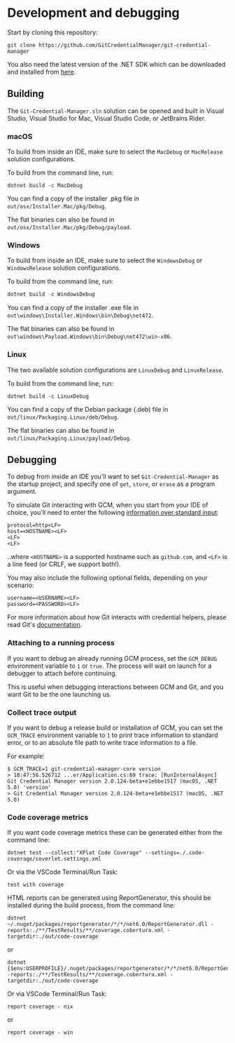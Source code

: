 # Development and debugging

Start by cloning this repository:

```shell
git clone https://github.com/GitCredentialManager/git-credential-manager
```

You also need the latest version of the .NET SDK which can be downloaded and installed from [here](https://dotnet.microsoft.com/).

## Building

The `Git-Credential-Manager.sln` solution can be opened and built in Visual Studio, Visual Studio for Mac, Visual Studio Code, or JetBrains Rider.

### macOS

To build from inside an IDE, make sure to select the `MacDebug` or `MacRelease` solution configurations.

To build from the command line, run:

```shell
dotnet build -c MacDebug
```

You can find a copy of the installer .pkg file in `out/osx/Installer.Mac/pkg/Debug`.

The flat binaries can also be found in `out/osx/Installer.Mac/pkg/Debug/payload`.

### Windows

To build from inside an IDE, make sure to select the `WindowsDebug` or `WindowsRelease` solution configurations.

To build from the command line, run:

```powershell
dotnet build -c WindowsDebug
```

You can find a copy of the installer .exe file in `out\windows\Installer.Windows\bin\Debug\net472`.

The flat binaries can also be found in `out\windows\Payload.Windows\bin\Debug\net472\win-x86`.

### Linux

The two available solution configurations are `LinuxDebug` and `LinuxRelease`.

To build from the command line, run:

```shell
dotnet build -c LinuxDebug
```

You can find a copy of the Debian package (.deb) file in `out/linux/Packaging.Linux/deb/Debug`.

The flat binaries can also be found in `out/linux/Packaging.Linux/payload/Debug`.

## Debugging

To debug from inside an IDE you'll want to set `Git-Credential-Manager` as the startup project, and specify one of `get`, `store`, or `erase` as a program argument.

To simulate Git interacting with GCM, when you start from your IDE of choice, you'll need to enter the following [information over standard input](https://git-scm.com/docs/git-credential#IOFMT):

```text
protocol=http<LF>
host=<HOSTNAME><LF>
<LF>
<LF>
```

..where `<HOSTNAME>` is a supported hostname such as `github.com`, and `<LF>` is a line feed (or CRLF, we support both!).

You may also include the following optional fields, depending on your scenario:

```text
username=<USERNAME><LF>
password=<PASSWORD><LF>
```

For more information about how Git interacts with credential helpers, please read Git's [documentation](https://git-scm.com/docs/gitcredentials#_custom_helpers).

### Attaching to a running process

If you want to debug an already running GCM process, set the `GCM_DEBUG` environment variable to `1` or `true`. The process will wait on launch for a debugger to attach before continuing.

This is useful when debugging interactions between GCM and Git, and you want Git to be the one launching us.

### Collect trace output

If you want to debug a release build or installation of GCM, you can set the `GCM_TRACE` environment variable to `1` to print trace information to standard error, or to an absolute file path to write trace information to a file.

For example:

```shell
$ GCM_TRACE=1 git-credential-manager-core version
> 18:47:56.526712 ...er/Application.cs:69 trace: [RunInternalAsync] Git Credential Manager version 2.0.124-beta+e1ebbe1517 (macOS, .NET 5.0) 'version'
> Git Credential Manager version 2.0.124-beta+e1ebbe1517 (macOS, .NET 5.0)
```

### Code coverage metrics

If you want code coverage metrics these can be generated either from the command line:

```shell
dotnet test --collect:"XPlat Code Coverage" --settings=./.code-coverage/coverlet.settings.xml
```

Or via the VSCode Terminal/Run Task:

```console
test with coverage
```

HTML reports can be generated using ReportGenerator, this should be installed during the build process, from the command line:

```shell
dotnet ~/.nuget/packages/reportgenerator/*/*/net6.0/ReportGenerator.dll -reports:./**/TestResults/**/coverage.cobertura.xml -targetdir:./out/code-coverage
```

or

```shell
dotnet {$env:USERPROFILE}/.nuget/packages/reportgenerator/*/*/net6.0/ReportGenerator.dll -reports:./**/TestResults/**/coverage.cobertura.xml -targetdir:./out/code-coverage
```

Or via VSCode Terminal/Run Task:

```console
report coverage - nix
```

or

```console
report coverage - win
```
